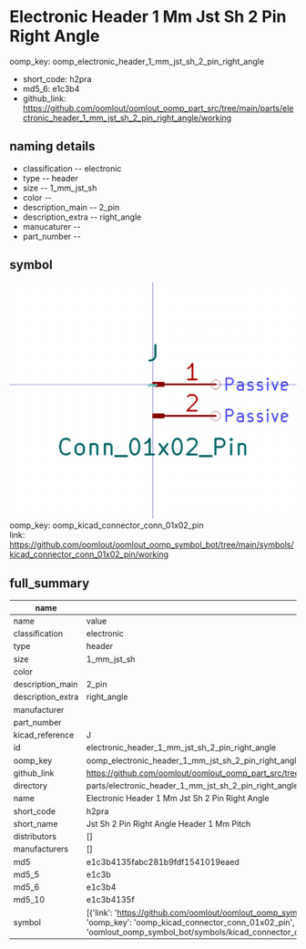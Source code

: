 # Electronic Header 1 Mm Jst Sh 2 Pin Right Angle
oomp_key: oomp_electronic_header_1_mm_jst_sh_2_pin_right_angle 

  
* short_code: h2pra
* md5_6: e1c3b4  
* github_link: https://github.com/oomlout/oomlout_oomp_part_src/tree/main/parts/electronic_header_1_mm_jst_sh_2_pin_right_angle/working  
## naming details
* classification -- electronic
* type -- header
* size -- 1_mm_jst_sh
* color -- 
* description_main -- 2_pin
* description_extra -- right_angle
* manucaturer -- 
* part_number -- 



## symbol

![](symbol/0/working/working_600.png)  
oomp_key: oomp_kicad_connector_conn_01x02_pin  
link: https://github.com/oomlout/oomlout_oomp_symbol_bot/tree/main/symbols/kicad_connector_conn_01x02_pin/working  


## full_summary
| name | value | 
| --- | --- | 
| name | value | 
| classification | electronic | 
| type | header | 
| size | 1_mm_jst_sh | 
| color |  | 
| description_main | 2_pin | 
| description_extra | right_angle | 
| manufacturer |  | 
| part_number |  | 
| kicad_reference | J | 
| id | electronic_header_1_mm_jst_sh_2_pin_right_angle | 
| oomp_key | oomp_electronic_header_1_mm_jst_sh_2_pin_right_angle | 
| github_link | https://github.com/oomlout/oomlout_oomp_part_src/tree/main/parts/electronic_header_1_mm_jst_sh_2_pin_right_angle/working | 
| directory | parts/electronic_header_1_mm_jst_sh_2_pin_right_angle | 
| name | Electronic Header 1 Mm Jst Sh 2 Pin Right Angle | 
| short_code | h2pra | 
| short_name | Jst Sh 2 Pin Right Angle Header 1 Mm Pitch | 
| distributors | [] | 
| manufacturers | [] | 
| md5 | e1c3b4135fabc281b9fdf1541019eaed | 
| md5_5 | e1c3b | 
| md5_6 | e1c3b4 | 
| md5_10 | e1c3b4135f | 
| symbol | [{'link': 'https://github.com/oomlout/oomlout_oomp_symbol_bot/tree/main/symbols/kicad_connector_conn_01x02_pin', 'oomp_key': 'oomp_kicad_connector_conn_01x02_pin', 'directory': 'oomlout_oomp_symbol_bot/symbols/kicad_connector_conn_01x02_pin//working/working.kicad_sym'}] | 
